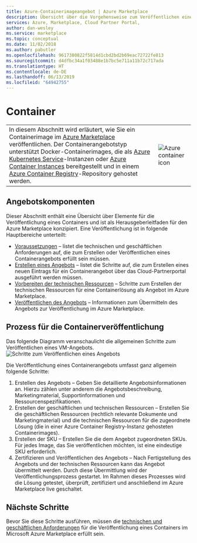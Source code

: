 ```yaml
---
title: Azure-Containerimageangebot | Azure Marketplace
description: Übersicht über die Vorgehensweise zum Veröffentlichen eines Containerangebots im Azure Marketplace.
services: Azure, Marketplace, Cloud Partner Portal,
author: dan-wesley
ms.service: marketplace
ms.topic: conceptual
ms.date: 11/02/2018
ms.author: pabutler
ms.openlocfilehash: 9617380822f5814d1cbd2bd2b69eac72722fe813
ms.sourcegitcommit: d4dfbc34a1f03488e1b7bc5e711a11b72c717ada
ms.translationtype: HT
ms.contentlocale: de-DE
ms.lasthandoff: 06/13/2019
ms.locfileid: "64942755"
---
```

# <a name="containers"></a>Container

<table> <tr> <td>In diesem Abschnitt wird erläutert, wie Sie ein Containerimage im <a href="https://azuremarketplace.microsoft.com">Azure Marketplace</a> veröffentlichen.  
Der Containerangebotstyp unterstützt Docker-Containerimages, die als <a href="https://docs.microsoft.com/azure/aks/index">Azure Kubernetes Service</a>-Instanzen oder <a href="https://docs.microsoft.com/azure/container-instances/container-instances-overview">Azure Container Instances</a> bereitgestellt und in einem <a href="https://docs.microsoft.com/azure/container-registry">Azure Container Registry</a>-Repository gehostet werden. </td> <td><img src="./media/container-icon.png"  alt="Azure container icon" /></td> </tr> </table>

## <a name="offer-components"></a>Angebotskomponenten

Dieser Abschnitt enthält eine Übersicht über Elemente für die Veröffentlichung eines Containers und ist als Herausgeberleitfaden für den Azure Marketplace konzipiert. Eine Veröffentlichung ist in folgende Hauptbereiche unterteilt:

- [Voraussetzungen](./cpp-prerequisites.md) – listet die technischen und geschäftlichen Anforderungen auf, die zum Erstellen oder Veröffentlichen eines Containerangebots erfüllt sein müssen.
- [Erstellen eines Angebots](./cpp-create-offer.md) – listet die Schritte auf, die zum Erstellen eines neuen Eintrags für ein Containerangebot über das Cloud-Partnerportal ausgeführt werden müssen.
- [Vorbereiten der technischen Ressourcen](./cpp-create-technical-assets.md) – Schritte zum Erstellen der technischen Ressourcen für eine Containerlösung als Angebot im Azure Marketplace.
- [Veröffentlichen des Angebots](./cpp-publish-offer.md) – Informationen zum Übermitteln des Angebots zur Veröffentlichung im Azure Marketplace.

## <a name="container-publishing-process"></a>Prozess für die Containerveröffentlichung

Das folgende Diagramm veranschaulicht die allgemeinen Schritte zum Veröffentlichen eines VM-Angebots.
![Schritte zum Veröffentlichen eines Angebots](./media/containers-offer-process.png)

Die Veröffentlichung eines Containerangebots umfasst ganz allgemein folgende Schritte:

1. Erstellen des Angebots – Geben Sie detaillierte Angebotsinformationen an. Hierzu zählen unter anderem die Angebotsbeschreibung, Marketingmaterial, Supportinformationen und Ressourcenspezifikationen.
2. Erstellen der geschäftlichen und technischen Ressourcen – Erstellen Sie die geschäftlichen Ressourcen (rechtlich relevante Dokumente und Marketingmaterial) und die technischen Ressourcen für die zugeordnete Lösung (die in einer Azure Container Registry-Instanz gehosteten Containerimages).
3. Erstellen der SKU – Erstellen Sie die dem Angebot zugeordneten SKUs. Für jedes Image, das Sie veröffentlichen möchten, ist eine eindeutige SKU erforderlich.
4. Zertifizieren und Veröffentlichen des Angebots – Nach Fertigstellung des Angebots und der technischen Ressourcen kann das Angebot übermittelt werden. Durch diese Übermittlung wird der Veröffentlichungsprozess gestartet. Im Rahmen dieses Prozesses wird die Lösung getestet, überprüft, zertifiziert und anschließend im Azure Marketplace live geschaltet.

## <a name="next-steps"></a>Nächste Schritte

Bevor Sie diese Schritte ausführen, müssen die [technischen und geschäftlichen Anforderungen](./cpp-prerequisites.md) für die Veröffentlichung eines Containers im Microsoft Azure Marketplace erfüllt sein.